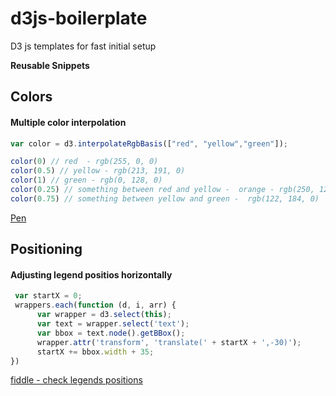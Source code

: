 # d3js-boilerplate
D3 js templates for fast initial setup



**Reusable Snippets**


## Colors

#### Multiple color interpolation
```javascript
var color = d3.interpolateRgbBasis(["red", "yellow","green"]);

color(0) // red  - rgb(255, 0, 0)
color(0.5) // yellow - rgb(213, 191, 0)
color(1) // green - rgb(0, 128, 0)
color(0.25) // something between red and yellow -  orange - rgb(250, 120, 0)
color(0.75) // something between yellow and green -  rgb(122, 184, 0)

```
[Pen](https://codepen.io/bumbeishvili/pen/bReoMP?editors=1010)


## Positioning

#### Adjusting legend positios horizontally
```javascript
 var startX = 0;
 wrappers.each(function (d, i, arr) {
      var wrapper = d3.select(this);
      var text = wrapper.select('text');
      var bbox = text.node().getBBox();
      wrapper.attr('transform', 'translate(' + startX + ',-30)');
      startX += bbox.width + 35;
})
```

[fiddle - check legends positions](https://jsfiddle.net/uxLze316/1/)
